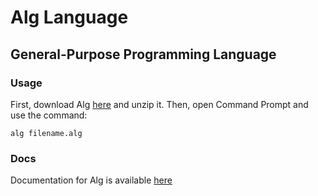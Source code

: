 # Alg Language
## General-Purpose Programming Language

### Usage
First, download Alg [here](https://alglanguage.github.io/download) and unzip it.
Then, open Command Prompt and use the command:
```
alg filename.alg
```

### Docs
Documentation for Alg is available [here](https://alglanguage.github.io/docs)
